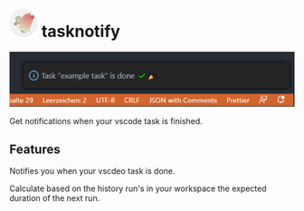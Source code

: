 # ![Logo](/assets/logo/tasknotify-icon-small.png "Logo") tasknotify

![Screenshot](/assets/screenshot.png "Screenshot")

Get notifications when your vscode task is finished.

## Features

Notifies you when your vscdeo task is done.

Calculate based on the history run's in your workspace the expected duration of the next run.
